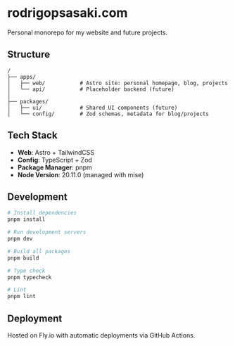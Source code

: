 # rodrigopsasaki.com

Personal monorepo for my website and future projects.

## Structure

```
/
├── apps/
│   ├── web/           # Astro site: personal homepage, blog, projects
│   └── api/           # Placeholder backend (future)
│
├── packages/
│   ├── ui/            # Shared UI components (future)
│   └── config/        # Zod schemas, metadata for blog/projects
```

## Tech Stack

- **Web**: Astro + TailwindCSS
- **Config**: TypeScript + Zod
- **Package Manager**: pnpm
- **Node Version**: 20.11.0 (managed with mise)

## Development

```bash
# Install dependencies
pnpm install

# Run development servers
pnpm dev

# Build all packages
pnpm build

# Type check
pnpm typecheck

# Lint
pnpm lint
```

## Deployment

Hosted on Fly.io with automatic deployments via GitHub Actions.